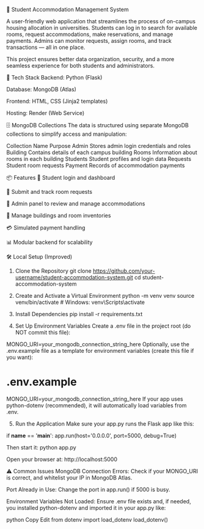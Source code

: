 🏨 Student Accommodation Management System

A user-friendly web application that streamlines the process of on-campus housing allocation in universities. Students can log in to search for available rooms, request accommodations, make reservations, and manage payments. Admins can monitor requests, assign rooms, and track transactions — all in one place.

This project ensures better data organization, security, and a more seamless experience for both students and administrators.

🧰 Tech Stack
Backend: Python (Flask)

Database: MongoDB (Atlas)

Frontend: HTML, CSS (Jinja2 templates)

Hosting: Render (Web Service)

🗄️ MongoDB Collections
The data is structured using separate MongoDB collections to simplify access and manipulation:

Collection Name	Purpose
Admin	Stores admin login credentials and roles
Building	Contains details of each campus building
Rooms	Information about rooms in each building
Students	Student profiles and login data
Requests	Student room requests
Payment	Records of accommodation payments

📦 Features
🔐 Student login and dashboard

📝 Submit and track room requests

🧾 Admin panel to review and manage accommodations

🏢 Manage buildings and room inventories

💳 Simulated payment handling

📊 Modular backend for scalability


🛠 Local Setup (Improved)
1. Clone the Repository
git clone https://github.com/your-username/student-accommodation-system.git
cd student-accommodation-system

3. Create and Activate a Virtual Environment
python -m venv venv
source venv/bin/activate  # Windows: venv\Scripts\activate

4. Install Dependencies
pip install -r requirements.txt

5. Set Up Environment Variables
Create a .env file in the project root (do NOT commit this file):

MONGO_URI=your_mongodb_connection_string_here
Optionally, use the .env.example file as a template for environment variables (create this file if you want):

# .env.example
MONGO_URI=your_mongodb_connection_string_here
If your app uses python-dotenv (recommended), it will automatically load variables from .env.

5. Run the Application
Make sure your app.py runs the Flask app like this:

if __name__ == '__main__':
    app.run(host='0.0.0.0', port=5000, debug=True)
    
Then start it:
python app.py

Open your browser at:
http://localhost:5000


⚠️ Common Issues
MongoDB Connection Errors:
Check if your MONGO_URI is correct, and whitelist your IP in MongoDB Atlas.

Port Already in Use:
Change the port in app.run() if 5000 is busy.

Environment Variables Not Loaded:
Ensure .env file exists and, if needed, you installed python-dotenv and imported it in your app.py like:

python
Copy
Edit
from dotenv import load_dotenv
load_dotenv()
